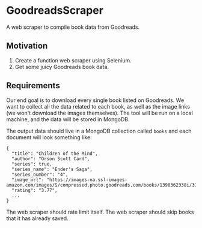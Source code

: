 # GoodreadsScraper
A web scraper to compile book data from Goodreads.

## Motivation
1. Create a function web scraper using Selenium.
2. Get some juicy Goodreads book data.

## Requirements
Our end goal is to download every single book listed on Goodreads.
We want to collect all the data related to each book, as well as the image links (we won't download the images themselves).
The tool will be run on a local machine, and the data will be stored in MongoDB.

The output data should live in a MongoDB collection called `books` and each document will look something like:
```
{
  "title": "Children of the Mind",
  "author": "Orson Scott Card",
  "series": true,
  "series_name": "Ender's Saga",
  "series_number": "4",
  "image_url": "https://images-na.ssl-images-amazon.com/images/S/compressed.photo.goodreads.com/books/1390362338i/31360.jpg",
  "rating": "3.77",
  ...
}
```

The web scraper should rate limit itself.
The web scraper should skip books that it has already saved.
